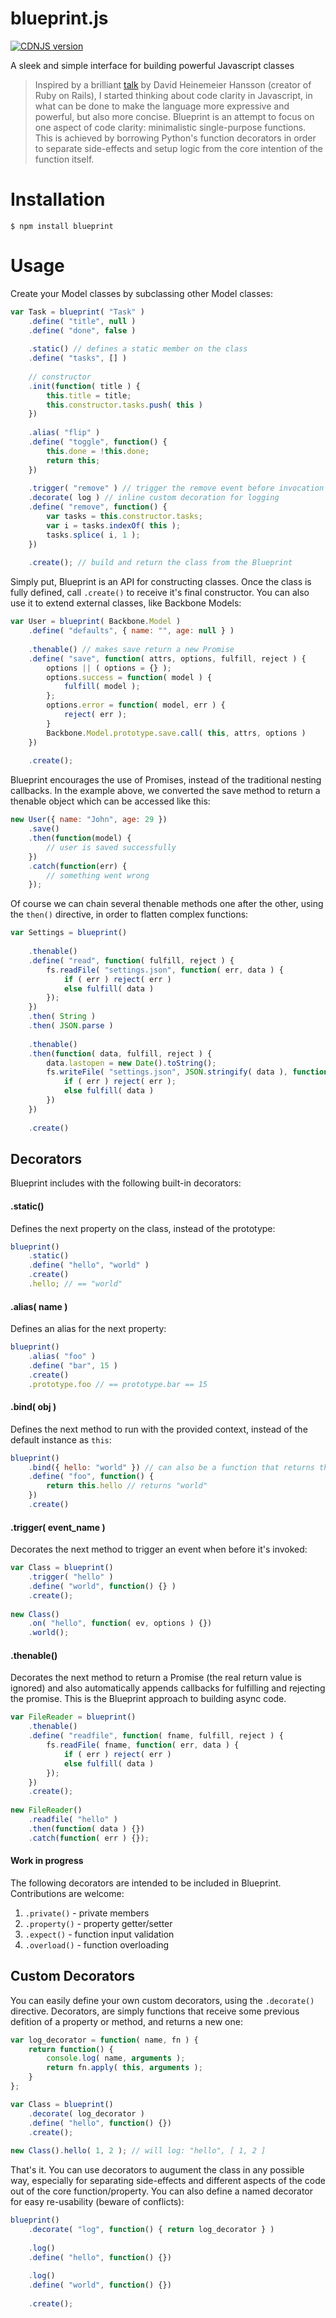 blueprint.js
============

[![CDNJS version](https://img.shields.io/cdnjs/v/blueprint.svg)](https://cdnjs.com/libraries/blueprint)

A sleek and simple interface for building powerful Javascript classes

> Inspired by a brilliant [talk](https://www.youtube.com/watch?v=9LfmrkyP81M) by David Heinemeier Hansson (creator of Ruby on Rails), I started thinking about code clarity in Javascript, in what can be done to make the language more expressive and powerful, but also more concise. Blueprint is an attempt to focus on one aspect of code clarity: minimalistic single-purpose functions. This is achieved by borrowing Python's function decorators in order to separate side-effects and setup logic from the core intention of the function itself.

# Installation

```
$ npm install blueprint
```

# Usage

Create your Model classes by subclassing other Model classes:

```javascript
var Task = blueprint( "Task" )
    .define( "title", null )
    .define( "done", false )
    
    .static() // defines a static member on the class
    .define( "tasks", [] )
    
    // constructor
    .init(function( title ) {
        this.title = title;
        this.constructor.tasks.push( this )
    })
    
    .alias( "flip" )
    .define( "toggle", function() {
        this.done = !this.done;
        return this;
    })
    
    .trigger( "remove" ) // trigger the remove event before invocation
    .decorate( log ) // inline custom decoration for logging
    .define( "remove", function() {
        var tasks = this.constructor.tasks;
        var i = tasks.indexOf( this );
        tasks.splice( i, 1 );
    })
    
    .create(); // build and return the class from the Blueprint
```

Simply put, Blueprint is an API for constructing classes. Once the class is fully defined, call `.create()` to receive it's final constructor. You can also use it to extend external classes, like Backbone Models:

```javascript
var User = blueprint( Backbone.Model )
    .define( "defaults", { name: "", age: null } )
    
    .thenable() // makes save return a new Promise
    .define( "save", function( attrs, options, fulfill, reject ) {
        options || ( options = {} );
        options.success = function( model ) {
            fulfill( model );
        };
        options.error = function( model, err ) {
            reject( err );
        }
        Backbone.Model.prototype.save.call( this, attrs, options )
    })
    
    .create();
```

Blueprint encourages the use of Promises, instead of the traditional nesting callbacks. In the example above, we converted the save method to return a thenable object which can be accessed like this:

```javascript
new User({ name: "John", age: 29 })
    .save()
    .then(function(model) {
        // user is saved successfully
    })
    .catch(function(err) {
        // something went wrong
    });
```

Of course we can chain several thenable methods one after the other, using the `then()` directive, in order to flatten complex functions:

```javascript
var Settings = blueprint()
    
    .thenable()
    .define( "read", function( fulfill, reject ) {
        fs.readFile( "settings.json", function( err, data ) {
            if ( err ) reject( err )
            else fulfill( data )
        });
    })
    .then( String )
    .then( JSON.parse )
    
    .thenable()
    .then(function( data, fulfill, reject ) {
        data.lastopen = new Date().toString();
        fs.writeFile( "settings.json", JSON.stringify( data ), function( err ) {
            if ( err ) reject( err );
            else fulfill( data )
        })
    })
    
    .create()
```

## Decorators

Blueprint includes with the following built-in decorators:

#### .static()
Defines the next property on the class, instead of the prototype:

```javascript
blueprint()
    .static()
    .define( "hello", "world" )
    .create()
    .hello; // == "world"
```
    
#### .alias( name )
Defines an alias for the next property:

```javascript
blueprint()
    .alias( "foo" )
    .define( "bar", 15 )
    .create()
    .prototype.foo // == prototype.bar == 15
```

#### .bind( obj )
Defines the next method to run with the provided context, instead of the default instance as `this`:

```javascript
blueprint()
    .bind({ hello: "world" }) // can also be a function that returns the object
    .define( "foo", function() {
        return this.hello // returns "world"
    })
    .create()
```

#### .trigger( event_name )
Decorates the next method to trigger an event when before it's invoked:

```javascript
var Class = blueprint()
    .trigger( "hello" )
    .define( "world", function() {} )
    .create();
    
new Class()
    .on( "hello", function( ev, options ) {})
    .world();
```

#### .thenable()
Decorates the next method to return a Promise (the real return value is ignored) and also automatically appends callbacks for fulfilling and rejecting the promise. This is the Blueprint approach to building async code.

```javascript
var FileReader = blueprint()
    .thenable()
    .define( "readfile", function( fname, fulfill, reject ) {
        fs.readFile( fname, function( err, data ) {
            if ( err ) reject( err )
            else fulfill( data )
        });
    })
    .create();
    
new FileReader()
    .readfile( "hello" )
    .then(function( data ) {})
    .catch(function( err ) {});
```

#### Work in progress
The following decorators are intended to be included in Blueprint. Contributions are welcome:

1. `.private()` - private members
1. `.property()` - property getter/setter
1. `.expect()` - function input validation
1. `.overload()` - function overloading

## Custom Decorators

You can easily define your own custom decorators, using the `.decorate()` directive. Decorators, are simply functions that receive some previous defition of a property or method, and returns a new one:

```javascript
var log_decorator = function( name, fn ) {
    return function() {
        console.log( name, arguments );
        return fn.apply( this, arguments );
    }
};

var Class = blueprint()
    .decorate( log_decorator )
    .define( "hello", function() {})
    .create();
    
new Class().hello( 1, 2 ); // will log: "hello", [ 1, 2 ]
```

That's it. You can use decorators to augument the class in any possible way, especially for separating side-effects and different aspects of the code out of the core function/property. You can also define a named decorator for easy re-usability (beware of conflicts):

```javascript
blueprint()
    .decorate( "log", function() { return log_decorator } )
    
    .log()
    .define( "hello", function() {})
    
    .log()
    .define( "world", function() {})
    
    .create();
```

    





